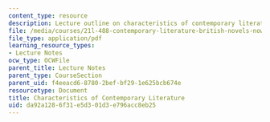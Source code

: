 ```yaml
---
content_type: resource
description: Lecture outline on characteristics of contemporary literature.
file: /media/courses/21l-488-contemporary-literature-british-novels-now-spring-2007/da92a1286f31e5d301d3e796acc8eb25_contemp_lit.pdf
file_type: application/pdf
learning_resource_types:
- Lecture Notes
ocw_type: OCWFile
parent_title: Lecture Notes
parent_type: CourseSection
parent_uid: f4eeacd6-8780-2bef-bf29-1e625bcb674e
resourcetype: Document
title: Characteristics of Contemporary Literature
uid: da92a128-6f31-e5d3-01d3-e796acc8eb25
---
```

